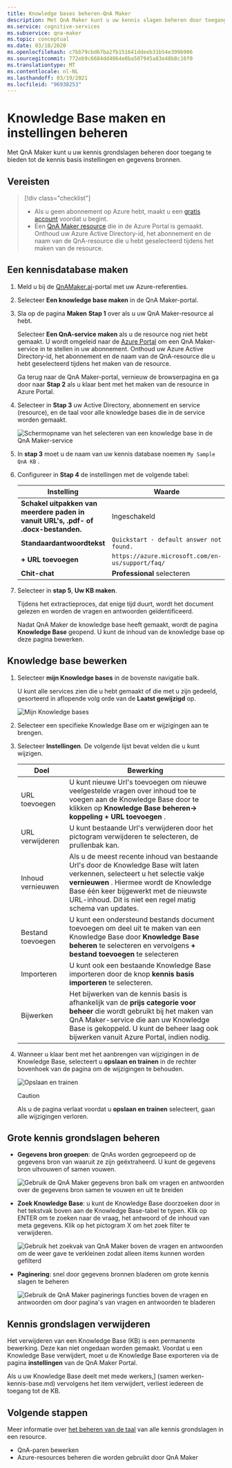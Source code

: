 ```yaml
---
title: Knowledge bases beheren-QnA Maker
description: Met QnA Maker kunt u uw kennis slagen beheren door toegang te bieden tot de instellingen en inhoud van de kennis basis.
ms.service: cognitive-services
ms.subservice: qna-maker
ms.topic: conceptual
ms.date: 03/18/2020
ms.openlocfilehash: c7bb79cbd67ba2fb151641ddeeb31b54e399b906
ms.sourcegitcommit: 772eb9c6684dd4864e0ba507945a83e48b8c16f0
ms.translationtype: MT
ms.contentlocale: nl-NL
ms.lasthandoff: 03/19/2021
ms.locfileid: "96938253"
---
```

# <a name="create-knowledge-base-and-manage-settings"></a>Knowledge Base maken en instellingen beheren

Met QnA Maker kunt u uw kennis grondslagen beheren door toegang te bieden tot de kennis basis instellingen en gegevens bronnen.

## <a name="prerequisites"></a>Vereisten

> [!div class="checklist"]
> * Als u geen abonnement op Azure hebt, maakt u een [gratis account](https://azure.microsoft.com/free/cognitive-services/) voordat u begint.
> * Een [QnA Maker resource](https://ms.portal.azure.com/#create/Microsoft.CognitiveServicesQnAMaker) die in de Azure Portal is gemaakt. Onthoud uw Azure Active Directory-id, het abonnement en de naam van de QnA-resource die u hebt geselecteerd tijdens het maken van de resource.

## <a name="create-a-knowledge-base"></a>Een kennisdatabase maken

1. Meld u bij de [QnAMaker.ai](https://QnAMaker.ai)-portal met uw Azure-referenties.

1. Selecteer **Een knowledge base maken** in de QnA Maker-portal.

1. Sla op de pagina **Maken** **Stap 1** over als u uw QnA Maker-resource al hebt.

    Selecteer **Een QnA-service maken** als u de resource nog niet hebt gemaakt. U wordt omgeleid naar de [Azure Portal](https://ms.portal.azure.com/#create/Microsoft.CognitiveServicesQnAMaker) om een QnA Maker-service in te stellen in uw abonnement. Onthoud uw Azure Active Directory-id, het abonnement en de naam van de QnA-resource die u hebt geselecteerd tijdens het maken van de resource.

    Ga terug naar de QnA Maker-portal, vernieuw de browserpagina en ga door naar **Stap 2** als u klaar bent met het maken van de resource in Azure Portal.

1. Selecteer in **Stap 3** uw Active Directory, abonnement en service (resource), en de taal voor alle knowledge bases die in de service worden gemaakt.

   ![Schermopname van het selecteren van een knowledge base in de QnA Maker-service](../media/qnamaker-quickstart-kb/qnaservice-selection.png)

1. In **stap 3** moet u de naam van uw kennis database noemen `My Sample QnA KB` .

1. Configureer in **Stap 4** de instellingen met de volgende tabel:

    |Instelling|Waarde|
    |--|--|
    |**Schakel uitpakken van meerdere paden in vanuit URL's, .pdf- of .docx-bestanden.**|Ingeschakeld|
    |**Standaardantwoordtekst**| `Quickstart - default answer not found.`|
    |**+ URL toevoegen**|`https://azure.microsoft.com/en-us/support/faq/`|
    |**Chit-chat**|**Professional** selecteren|

1. Selecteer in **stap 5**, **Uw KB maken**.

    Tijdens het extractieproces, dat enige tijd duurt, wordt het document gelezen en worden de vragen en antwoorden geïdentificeerd.

    Nadat QnA Maker de knowledge base heeft gemaakt, wordt de pagina **Knowledge Base** geopend. U kunt de inhoud van de knowledge base op deze pagina bewerken.

## <a name="edit-knowledge-base"></a>Knowledge base bewerken

1.  Selecteer **mijn Knowledge bases** in de bovenste navigatie balk.

       U kunt alle services zien die u hebt gemaakt of die met u zijn gedeeld, gesorteerd in aflopende volg orde van de **Laatst gewijzigd** op.

       ![Mijn Knowledge bases](../media/qnamaker-how-to-edit-kb/my-kbs.png)

1. Selecteer een specifieke Knowledge Base om er wijzigingen aan te brengen.

1.  Selecteer **Instellingen**. De volgende lijst bevat velden die u kunt wijzigen.

       |Doel|Bewerking|
       |--|--|
       |URL toevoegen|U kunt nieuwe Url's toevoegen om nieuwe veelgestelde vragen over inhoud toe te voegen aan de Knowledge Base door te klikken op **Knowledge Base beheren-> koppeling + URL toevoegen** .|
       |URL verwijderen|U kunt bestaande Url's verwijderen door het pictogram verwijderen te selecteren, de prullenbak kan.|
       |Inhoud vernieuwen|Als u de meest recente inhoud van bestaande Url's door de Knowledge Base wilt laten verkennen, selecteert u het selectie vakje **vernieuwen** . Hiermee wordt de Knowledge Base één keer bijgewerkt met de nieuwste URL-inhoud. Dit is niet een regel matig schema van updates.|
       |Bestand toevoegen|U kunt een ondersteund bestands document toevoegen om deel uit te maken van een Knowledge Base door **Knowledge Base beheren** te selecteren en vervolgens **+ bestand toevoegen** te selecteren|
    |Importeren|U kunt ook een bestaande Knowledge Base importeren door de knop **kennis basis importeren** te selecteren. |
    |Bijwerken|Het bijwerken van de kennis basis is afhankelijk van de **prijs categorie voor beheer** die wordt gebruikt bij het maken van QnA Maker-service die aan uw Knowledge Base is gekoppeld. U kunt de beheer laag ook bijwerken vanuit Azure Portal, indien nodig.

  1. Wanneer u klaar bent met het aanbrengen van wijzigingen in de Knowledge Base, selecteert u **opslaan en trainen** in de rechter bovenhoek van de pagina om de wijzigingen te behouden.

       ![Opslaan en trainen](../media/qnamaker-how-to-edit-kb/save-and-train.png)

       >[!CAUTION]
       >Als u de pagina verlaat voordat u **opslaan en trainen** selecteert, gaan alle wijzigingen verloren.



## <a name="manage-large-knowledge-bases"></a>Grote kennis grondslagen beheren

* **Gegevens bron groepen**: de QnAs worden gegroepeerd op de gegevens bron van waaruit ze zijn geëxtraheerd. U kunt de gegevens bron uitvouwen of samen vouwen.

    ![Gebruik de QnA Maker gegevens bron balk om vragen en antwoorden over de gegevens bron samen te vouwen en uit te breiden](../media/qnamaker-how-to-edit-kb/data-source-grouping.png)

* **Zoek Knowledge Base**: u kunt de Knowledge Base doorzoeken door in het tekstvak boven aan de Knowledge Base-tabel te typen. Klik op ENTER om te zoeken naar de vraag, het antwoord of de inhoud van meta gegevens. Klik op het pictogram X om het zoek filter te verwijderen.

    ![Gebruik het zoekvak van QnA Maker boven de vragen en antwoorden om de weer gave te verkleinen zodat alleen items kunnen worden gefilterd](../media/qnamaker-how-to-edit-kb/search-paginate-group.png)

* **Paginering**: snel door gegevens bronnen bladeren om grote kennis slagen te beheren

    ![Gebruik de QnA Maker paginerings functies boven de vragen en antwoorden om door pagina's van vragen en antwoorden te bladeren](../media/qnamaker-how-to-edit-kb/pagination.png)

## <a name="delete-knowledge-bases"></a>Kennis grondslagen verwijderen

Het verwijderen van een Knowledge Base (KB) is een permanente bewerking. Deze kan niet ongedaan worden gemaakt. Voordat u een Knowledge Base verwijdert, moet u de Knowledge Base exporteren via de pagina **instellingen** van de QnA Maker Portal.

Als u uw Knowledge Base deelt met mede werkers,] (samen werken-kennis-base.md) vervolgens het item verwijdert, verliest iedereen de toegang tot de KB.

## <a name="next-steps"></a>Volgende stappen

Meer informatie over [het beheren van de taal](../index.yml) van alle kennis grondslagen in een resource.

* QnA-paren bewerken
* Azure-resources beheren die worden gebruikt door QnA Maker